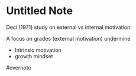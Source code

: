 # Untitled Note

Deci (1971) study on external vs internal motivation

A focus on grades (external motivation) undermine

- Intrinsic motivation
- growth mindset

\#evernote


